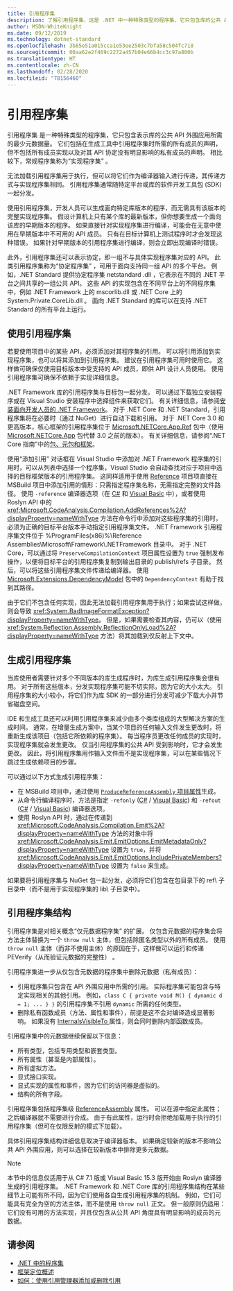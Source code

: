 ```yaml
---
title: 引用程序集
description: 了解引用程序集，这是 .NET 中一种特殊类型的程序集，它只包含库的公共 API 外围应用
author: MSDN-WhiteKnight
ms.date: 09/12/2019
ms.technology: dotnet-standard
ms.openlocfilehash: 3b85e51a015cca1e53ee2503c7bfa58c504fc718
ms.sourcegitcommit: 00aa62e2f469c2272a457b04e66b4cc3c97a800b
ms.translationtype: HT
ms.contentlocale: zh-CN
ms.lasthandoff: 02/28/2020
ms.locfileid: "78156460"
---
```

# <a name="reference-assemblies"></a>引用程序集

引用程序集  是一种特殊类型的程序集，它只包含表示库的公共 API 外围应用所需的最少元数据量。 它们包括在生成工具中引用程序集时所需的所有成员的声明，但不包括所有成员实现以及对其 API 协定没有明显影响的私有成员的声明。 相比较下，常规程序集称为“实现程序集”  。

无法加载引用程序集用于执行，但可以将它们作为编译器输入进行传递，其传递方式与实现程序集相同。 引用程序集通常随特定平台或库的软件开发工具包 (SDK) 一起分发。

使用引用程序集，开发人员可以生成面向特定库版本的程序，而无需具有该版本的完整实现程序集。 假设计算机上只有某个库的最新版本，但你想要生成一个面向该库的早期版本的程序。 如果直接针对实现程序集进行编译，可能会在无意中使用在早期版本中不可用的 API 成员。 只有在目标计算机上测试程序时才会发现这种错误。 如果针对早期版本的引用程序集进行编译，则会立即出现编译时错误。

此外，引用程序集还可以表示协定，即一组不与具体实现程序集对应的 API。 此类引用程序集称为“协定程序集”  ，可用于面向支持同一组 API 的多个平台。 例如，.NET Standard 提供协定程序集 netstandard .dll  ，它表示在不同的 .NET 平台之间共享的一组公共 API。 这些 API 的实现包含在不同平台上的不同程序集中，例如 .NET Framework 上的 mscorlib.dll 或 .NET Core 上的 System.Private.CoreLib.dll   。 面向 .NET Standard 的库可以在支持 .NET Standard 的所有平台上运行。

## <a name="using-reference-assemblies"></a>使用引用程序集

若要使用项目中的某些 API，必须添加对其程序集的引用。 可以将引用添加到实现程序集，也可以将其添加到引用程序集。 建议在引用程序集可用时使用它。 这样做可确保仅使用目标版本中受支持的 API 成员，即供 API 设计人员使用。 使用引用程序集可确保不依赖于实现详细信息。

.NET Framework 库的引用程序集与目标包一起分发。 可以通过下载独立安装程序或在 Visual Studio 安装程序中选择组件来获取它们。 有关详细信息，请参阅[安装面向开发人员的 .NET Framework](../../framework/install/guide-for-developers.md)。 对于 .NET Core 和 .NET Standard，引用程序集将在必要时（通过 NuGet）进行自动下载和引用。 对于 .NET Core 3.0 和更高版本，核心框架的引用程序集位于 [Microsoft.NETCore.App.Ref](https://www.nuget.org/packages/Microsoft.NETCore.App.Ref) 包中（使用 [Microsoft.NETCore.App](https://www.nuget.org/packages/Microsoft.NETCore.App) 包代替 3.0 之前的版本）。 有关详细信息，请参阅“.NET Core 指南”中的[包、元包和框架](../../core/packages.md)。

使用“添加引用”  对话框在 Visual Studio 中添加对 .NET Framework 程序集的引用时，可以从列表中选择一个程序集，Visual Studio 会自动查找对应于项目中选择的目标框架版本的引用程序集。 这同样适用于使用 [Reference](/visualstudio/msbuild/common-msbuild-project-items#reference) 项目项直接在 MSBuild 项目中添加引用的情形：只需指定程序集名称，无需指定完整的文件路径。 使用 `-reference` 编译器选项（在 [C#](../../csharp/language-reference/compiler-options/reference-compiler-option.md) 和 [Visual Basic](../../visual-basic/reference/command-line-compiler/reference.md) 中），或者使用 Roslyn API 中的 <xref:Microsoft.CodeAnalysis.Compilation.AddReferences%2A?displayProperty=nameWithType> 方法在命令行中添加对这些程序集的引用时，必须为正确的目标平台版本手动指定引用程序集文件。 .NET Framework 引用程序集文件位于 %ProgramFiles(x86)%\\Reference Assemblies\\Microsoft\\Framework\\.NETFramework  目录中。 对于 .NET Core，可以通过将 `PreserveCompilationContext` 项目属性设置为 `true` 强制发布操作，以便将目标平台的引用程序集复制到输出目录的 publish/refs  子目录。 然后，可以将这些引用程序集文件传递给编译器。 使用 [Microsoft.Extensions.DependencyModel](https://www.nuget.org/packages/Microsoft.Extensions.DependencyModel/) 包中的 `DependencyContext` 有助于找到其路径。

由于它们不包含任何实现，因此无法加载引用程序集用于执行；如果尝试这样做，则会导致 <xref:System.BadImageFormatException?displayProperty=nameWithType>。 但是，如果需要检查其内容，仍可以（使用 <xref:System.Reflection.Assembly.ReflectionOnlyLoad%2A?displayProperty=nameWithType> 方法）将其加载到仅反射上下文中。

## <a name="generating-reference-assemblies"></a>生成引用程序集

当库使用者需要针对多个不同版本的库生成程序时，为库生成引用程序集会很有用。 对于所有这些版本，分发实现程序集可能不切实际，因为它的大小太大。 引用程序集的大小较小，将它们作为库 SDK 的一部分进行分发可减少下载大小并节省磁盘空间。

IDE 和生成工具还可以利用引用程序集来减少由多个类库组成的大型解决方案的生成时间。 通常，在增量生成方案中，当某个项目的任何输入文件发生更改时，将重新生成该项目（包括它所依赖的程序集）。 每当程序员更改任何成员的实现时，实现程序集就会发生更改。 仅当引用程序集的公共 API 受到影响时，它才会发生更改。 因此，将引用程序集用作输入文件而不是实现程序集，可以在某些情况下跳过生成依赖项目的步骤。

可以通过以下方式生成引用程序集：

- 在 MSBuild 项目中，通过使用 [`ProduceReferenceAssembly` 项目属性](/visualstudio/msbuild/common-msbuild-project-properties)生成。
- 从命令行编译程序时，方法是指定 `-refonly` ([C#](../../csharp/language-reference/compiler-options/refonly-compiler-option.md) / [Visual Basic](../../visual-basic/reference/command-line-compiler/refonly-compiler-option.md)) 和 `-refout` ([C#](../../csharp/language-reference/compiler-options/refout-compiler-option.md) / [Visual Basic](../../visual-basic/reference/command-line-compiler/refout-compiler-option.md)) 编译器选项。
- 使用 Roslyn API 时，通过在传递到 <xref:Microsoft.CodeAnalysis.Compilation.Emit%2A?displayProperty=nameWithType> 方法的对象中将 <xref:Microsoft.CodeAnalysis.Emit.EmitOptions.EmitMetadataOnly?displayProperty=nameWithType> 设置为 `true`，并将 <xref:Microsoft.CodeAnalysis.Emit.EmitOptions.IncludePrivateMembers?displayProperty=nameWithType> 设置为 `false` 来生成。

如果要将引用程序集与 NuGet 包一起分发，必须将它们包含在包目录下的 ref\\  子目录中（而不是用于实现程序集的 lib\\  子目录中）。

## <a name="reference-assemblies-structure"></a>引用程序集结构

引用程序集是对相关概念“仅元数据程序集”  的扩展。 仅包含元数据的程序集会将方法主体替换为一个 `throw null` 主体，但包括除匿名类型以外的所有成员。 使用 `throw null` 主体（而非不使用主体）的原因在于，这样做可以运行和传递 PEVerify（从而验证元数据的完整性）  。

引用程序集进一步从仅包含元数据的程序集中删除元数据（私有成员）：

- 引用程序集只包含在 API 外围应用中所需的引用。 实际程序集可能包含与特定实现相关的其他引用。 例如，`class C { private void M() { dynamic d = 1; ... } }` 的引用程序集不引用 `dynamic` 所需的任何类型。
- 删除私有函数成员（方法、属性和事件），前提是这不会对编译造成显著影响。 如果没有 [InternalsVisibleTo ](xref:System.Runtime.CompilerServices.InternalsVisibleToAttribute) 属性，则会同时删除内部函数成员。

引用程序集中的元数据继续保留以下信息：

- 所有类型，包括专用类型和嵌套类型。
- 所有属性（甚至是内部属性）。
- 所有虚拟方法。
- 显式接口实现。
- 显式实现的属性和事件，因为它们的访问器是虚拟的。
- 结构的所有字段。

引用程序集包括程序集级 [ReferenceAssembly](xref:System.Runtime.CompilerServices.ReferenceAssemblyAttribute) 属性。 可以在源中指定此属性；之后编译器就不需要进行合成。 由于有此属性，运行时会拒绝加载用于执行的引用程序集（但可在仅限反射的模式下加载）。

具体引用程序集结构详细信息取决于编译器版本。 如果确定较新的版本不影响公共 API 外围应用，则可以选择在较新版本中排除更多元数据。

> [!NOTE]
> 本节中的信息仅适用于从 C# 7.1 版或 Visual Basic 15.3 版开始由 Roslyn 编译器生成的引用程序集。 .NET Framework 和 .NET Core 库的引用程序集结构在某些细节上可能有所不同，因为它们使用各自生成引用程序集的机制。 例如，它们可能具有完全为空的方法主体，而不是使用 `throw null` 正文。 但一般原则仍适用：它们没有可用的方法实现，并且仅包含从公共 API 角度具有明显影响的成员的元数据。

## <a name="see-also"></a>请参阅

- [.NET 中的程序集](index.md)
- [框架定位概述](/visualstudio/ide/visual-studio-multi-targeting-overview)
- [如何：使用引用管理器添加或删除引用](/visualstudio/ide/how-to-add-or-remove-references-by-using-the-reference-manager)
